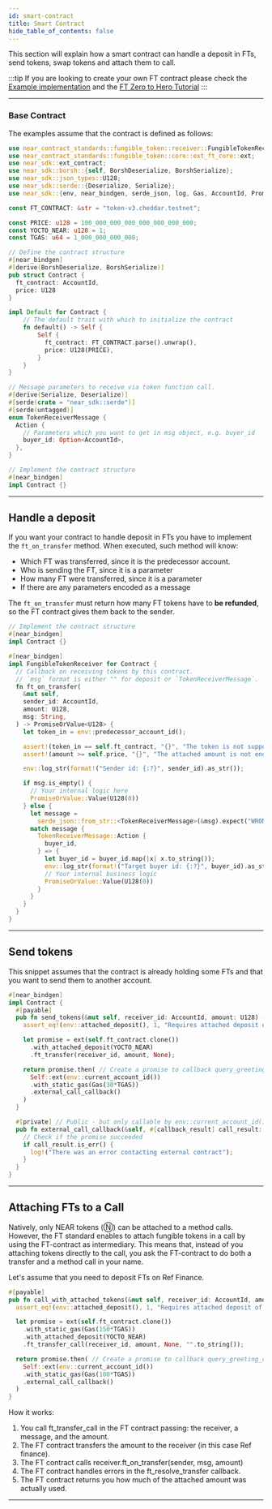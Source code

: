 ```yaml
---
id: smart-contract
title: Smart Contract
hide_table_of_contents: false
---
```


This section will explain how a smart contract can handle a deposit in FTs, send tokens, swap tokens and attach them to call.

:::tip
If you are looking to create your own FT contract please check the [Example implementation](https://github.com/near-examples/FT) and the [FT Zero to Hero Tutorial](https://docs.near.org/tutorials/fts/introduction)
:::

---

### Base Contract

The examples assume that the contract is defined as follows:

```rust
use near_contract_standards::fungible_token::receiver::FungibleTokenReceiver;
use near_contract_standards::fungible_token::core::ext_ft_core::ext;
use near_sdk::ext_contract;
use near_sdk::borsh::{self, BorshDeserialize, BorshSerialize};
use near_sdk::json_types::U128;
use near_sdk::serde::{Deserialize, Serialize};
use near_sdk::{env, near_bindgen, serde_json, log, Gas, AccountId, Promise, PromiseOrValue, PromiseError};

const FT_CONTRACT: &str = "token-v3.cheddar.testnet";

const PRICE: u128 = 100_000_000_000_000_000_000_000;
const YOCTO_NEAR: u128 = 1;
const TGAS: u64 = 1_000_000_000_000;

// Define the contract structure
#[near_bindgen]
#[derive(BorshDeserialize, BorshSerialize)]
pub struct Contract {
  ft_contract: AccountId,
  price: U128
}

impl Default for Contract {
    // The default trait with which to initialize the contract
    fn default() -> Self {
        Self {
          ft_contract: FT_CONTRACT.parse().unwrap(),
          price: U128(PRICE),
        }
    }
}

// Message parameters to receive via token function call.
#[derive(Serialize, Deserialize)]
#[serde(crate = "near_sdk::serde")]
#[serde(untagged)]
enum TokenReceiverMessage {
  Action {
    // Parameters which you want to get in msg object, e.g. buyer_id
    buyer_id: Option<AccountId>,
  },
}

// Implement the contract structure
#[near_bindgen]
impl Contract {}
```

---

## Handle a deposit

If you want your contract to handle deposit in FTs you have to implement the `ft_on_transfer` method. When executed, such method will know:

- Which FT was transferred, since it is the predecessor account.
- Who is sending the FT, since it is a parameter
- How many FT were transferred, since it is a parameter
- If there are any parameters encoded as a message

The `ft_on_transfer` must return how many FT tokens have to **be refunded**, so the FT contract gives them back to the sender.

```rust
// Implement the contract structure
#[near_bindgen]
impl Contract {}

#[near_bindgen]
impl FungibleTokenReceiver for Contract {
  // Callback on receiving tokens by this contract.
  // `msg` format is either "" for deposit or `TokenReceiverMessage`.
  fn ft_on_transfer(
    &mut self,
    sender_id: AccountId,
    amount: U128,
    msg: String,
  ) -> PromiseOrValue<U128> {
    let token_in = env::predecessor_account_id();

    assert!(token_in == self.ft_contract, "{}", "The token is not supported");
    assert!(amount >= self.price, "{}", "The attached amount is not enough");

    env::log_str(format!("Sender id: {:?}", sender_id).as_str());

    if msg.is_empty() {
      // Your internal logic here
      PromiseOrValue::Value(U128(0))
    } else {
      let message =
        serde_json::from_str::<TokenReceiverMessage>(&msg).expect("WRONG_MSG_FORMAT");
      match message {
        TokenReceiverMessage::Action {
          buyer_id,
        } => {
          let buyer_id = buyer_id.map(|x| x.to_string());
          env::log_str(format!("Target buyer id: {:?}", buyer_id).as_str());
          // Your internal business logic
          PromiseOrValue::Value(U128(0))
        }
      }
    }
  }
}
```

---

## Send tokens

This snippet assumes that the contract is already holding some FTs and that you want to send them to another account.

```rust
#[near_bindgen]
impl Contract {
  #[payable]
  pub fn send_tokens(&mut self, receiver_id: AccountId, amount: U128) -> Promise {
    assert_eq!(env::attached_deposit(), 1, "Requires attached deposit of exactly 1 yoctoNEAR");

    let promise = ext(self.ft_contract.clone())
      .with_attached_deposit(YOCTO_NEAR)
      .ft_transfer(receiver_id, amount, None);

    return promise.then( // Create a promise to callback query_greeting_callback
      Self::ext(env::current_account_id())
      .with_static_gas(Gas(30*TGAS))
      .external_call_callback()
    )
  }

  #[private] // Public - but only callable by env::current_account_id()
  pub fn external_call_callback(&self, #[callback_result] call_result: Result<(), PromiseError>) {
    // Check if the promise succeeded
    if call_result.is_err() {
      log!("There was an error contacting external contract");
    }
  }
}
```

---

## Attaching FTs to a Call

Natively, only NEAR tokens (Ⓝ) can be attached to a method calls. However, the FT standard enables to attach fungible tokens in a call by using the FT-contract as intermediary. This means that, instead of you attaching tokens directly to the call, you ask the FT-contract to do both a transfer and a method call in your name.

Let's assume that you need to deposit FTs on Ref Finance.

```rust
#[payable]
pub fn call_with_attached_tokens(&mut self, receiver_id: AccountId, amount: U128) -> Promise {
  assert_eq!(env::attached_deposit(), 1, "Requires attached deposit of exactly 1 yoctoNEAR");

  let promise = ext(self.ft_contract.clone())
    .with_static_gas(Gas(150*TGAS))
    .with_attached_deposit(YOCTO_NEAR)
    .ft_transfer_call(receiver_id, amount, None, "".to_string());

  return promise.then( // Create a promise to callback query_greeting_callback
    Self::ext(env::current_account_id())
    .with_static_gas(Gas(100*TGAS))
    .external_call_callback()
  )
}
```

How it works:

1. You call ft_transfer_call in the FT contract passing: the receiver, a message, and the amount.
2. The FT contract transfers the amount to the receiver (in this case Ref finance).
3. The FT contract calls receiver.ft_on_transfer(sender, msg, amount)
4. The FT contract handles errors in the ft_resolve_transfer callback.
5. The FT contract returns you how much of the attached amount was actually used.

---
